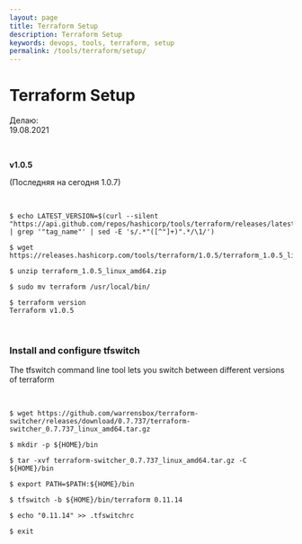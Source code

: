 ```yaml
---
layout: page
title: Terraform Setup
description: Terraform Setup
keywords: devops, tools, terraform, setup
permalink: /tools/terraform/setup/
---
```


# Terraform Setup

Делаю:  
19.08.2021

<br/>

**v1.0.5**

(Последняя на сегодня 1.0.7)

<br/>

    $ echo LATEST_VERSION=$(curl --silent "https://api.github.com/repos/hashicorp/tools/terraform/releases/latest" | grep '"tag_name"' | sed -E 's/.*"([^"]+)".*/\1/')

    $ wget https://releases.hashicorp.com/tools/terraform/1.0.5/terraform_1.0.5_linux_amd64.zip

    $ unzip terraform_1.0.5_linux_amd64.zip

    $ sudo mv terraform /usr/local/bin/

    $ terraform version
    Terraform v1.0.5

<br/>

### Install and configure tfswitch

The tfswitch command line tool lets you switch between different versions of terraform

<br/>

```
$ wget https://github.com/warrensbox/terraform-switcher/releases/download/0.7.737/terraform-switcher_0.7.737_linux_amd64.tar.gz

$ mkdir -p ${HOME}/bin

$ tar -xvf terraform-switcher_0.7.737_linux_amd64.tar.gz -C ${HOME}/bin

$ export PATH=$PATH:${HOME}/bin

$ tfswitch -b ${HOME}/bin/terraform 0.11.14

$ echo "0.11.14" >> .tfswitchrc

$ exit

```
